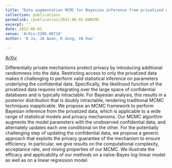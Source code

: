```yaml
---
title: "Data augmentation MCMC for Bayesian inference from privatized data"
collection: publications
permalink: /publication/2022-06-01-DAMCMC
excerpt: ''
date: 2022-06-01
venue: 'ArXiv:2206.00710'
author: 'N Ju, JA Awan, R Gong, VA Rao'

---
```



[ArXiv](https://arxiv.org/abs/2206.00710)

Differentially private mechanisms protect privacy by introducing additional randomness into the data. Restricting access to only the privatized data makes it challenging to perform valid statistical inference on parameters underlying the confidential data. Specifically, the likelihood function of the privatized data requires integrating over the large space of confidential databases and is typically intractable. For Bayesian analysis, this results in a posterior distribution that is doubly intractable, rendering traditional MCMC techniques inapplicable. We propose an MCMC framework to perform Bayesian inference from the privatized data, which is applicable to a wide range of statistical models and privacy mechanisms. Our MCMC algorithm augments the model parameters with the unobserved confidential data, and alternately updates each one conditional on the other. For the potentially challenging step of updating the confidential data, we propose a generic approach that exploits the privacy guarantee of the mechanism to ensure efficiency. In particular, we give results on the computational complexity, acceptance rate, and mixing properties of our MCMC. We illustrate the efficacy and applicability of our methods on a naïve-Bayes log-linear model as well as on a linear regression model.
